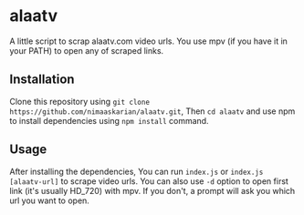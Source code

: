 # alaatv
A little script to scrap alaatv.com video urls. You use mpv (if you have it in your PATH) to open any of scraped links.
## Installation
Clone this repository using `git clone https://github.com/nimaaskarian/alaatv.git`, Then `cd alaatv` and use npm to install dependencies using `npm install` command. 
## Usage
After installing the dependencies, You can run `index.js` or `index.js [alaatv-url]` to scrape video urls. 
You can also use `-d` option to open first link (it's usually HD_720) with mpv. If you don't, a prompt will ask you which url you want to open.
